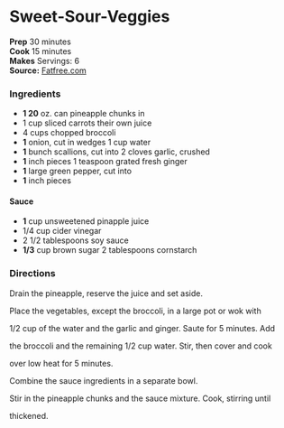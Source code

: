 #  Sweet-Sour-Veggies


**Prep** 30 minutes  
**Cook** 15 minutes  
**Makes** Servings: 6  
**Source:** [Fatfree.com](http://www.fatfree.com/recipes/chinese/sweet-sour-veggies)

###  Ingredients

  *   **1 20** oz. can pineapple chunks in 
  *   1 cup sliced carrots their own juice
  *   4 cups chopped broccoli
  *   **1** onion, cut in wedges 1 cup water
  *   **1** bunch scallions, cut into 2 cloves garlic, crushed
  *   **1** inch pieces 1 teaspoon grated fresh ginger
  *   **1** large green pepper, cut into
  *   **1** inch pieces
#### Sauce
  *   **1** cup unsweetened pinapple  juice
  *   1/4 cup cider vinegar
  *   2 1/2 tablespoons soy sauce
  *   **1/3** cup brown sugar 2 tablespoons cornstarch

###  Directions

Drain the pineapple, reserve the juice and set aside.

Place the vegetables, except the broccoli, in a large pot or wok with

1/2 cup of the water and the garlic and ginger. Saute for 5 minutes. Add

the broccoli and the remaining 1/2 cup water. Stir, then cover and cook

over low heat for 5 minutes.

Combine the sauce ingredients in a separate bowl.

Stir in the pineapple chunks and the sauce mixture. Cook, stirring until

thickened.

